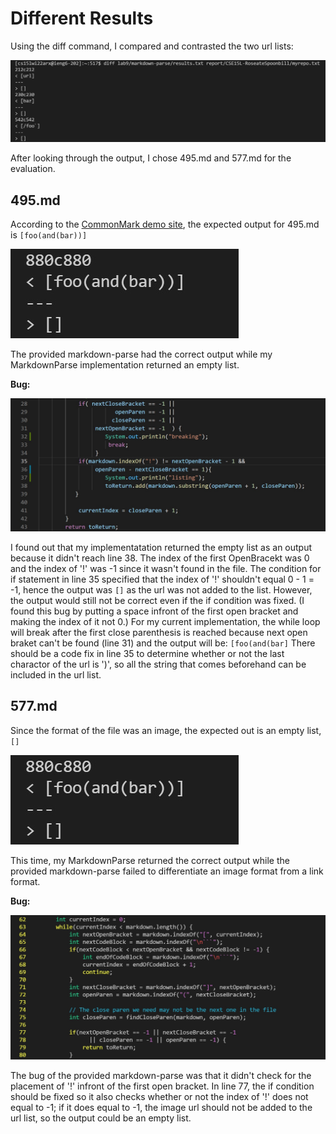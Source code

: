 # Different Results

Using the diff command, I compared and contrasted the two url lists:

![image](diff.jpg)

After looking through the output, I chose 495.md and 577.md for the evaluation.

## 495.md
According to the [CommonMark demo site](https://spec.commonmark.org/dingus/), the expected output for 495.md is `[foo(and(bar))]`

![image](880.jpg)

The provided markdown-parse had the correct output while my MarkdownParse implementation returned an empty list.

**Bug:**

![image](495Bug.jpg)

I found out that my implementatation returned the empty list as an output because it didn't reach line 38.
The index of the first OpenBracekt was 0 and the index of '!' was -1 since it wasn't found in the file. The condition for if statement in line 35 specified that the index of '!' shouldn't equal 0 - 1 = -1, hence the output was `[]` as the url was not added to the list.
However, the output would still not be correct even if the if condition was fixed. (I found this bug by putting a space infront of the first open bracket and making the index of it not 0.) For my current implementation, the while loop will break after the first close parenthesis is reached because next open braket can't be found (line 31) and the output will be: `[foo(and(bar]` There should be a code fix in line 35 to determine whether or not the last charactor of the url is ')', so all the string that comes beforehand can be included in the url list.

## 577.md

Since the format of the file was an image, the expected out is an empty list, `[]`

![image](880.jpg)

This time, my MarkdownParse returned the correct output while the provided markdown-parse failed to differentiate an image format from a link format.

**Bug:**

![image](577Bug.jpg)

The bug of the provided markdown-parse was that it didn't check for the placement of '!' infront of the first open bracket.
In line 77, the if condition should be fixed so it also checks whether or not the index of '!' does not equal to -1; if it does equal to -1, the image url should not be added to the url list, so the output could be an empty list.
